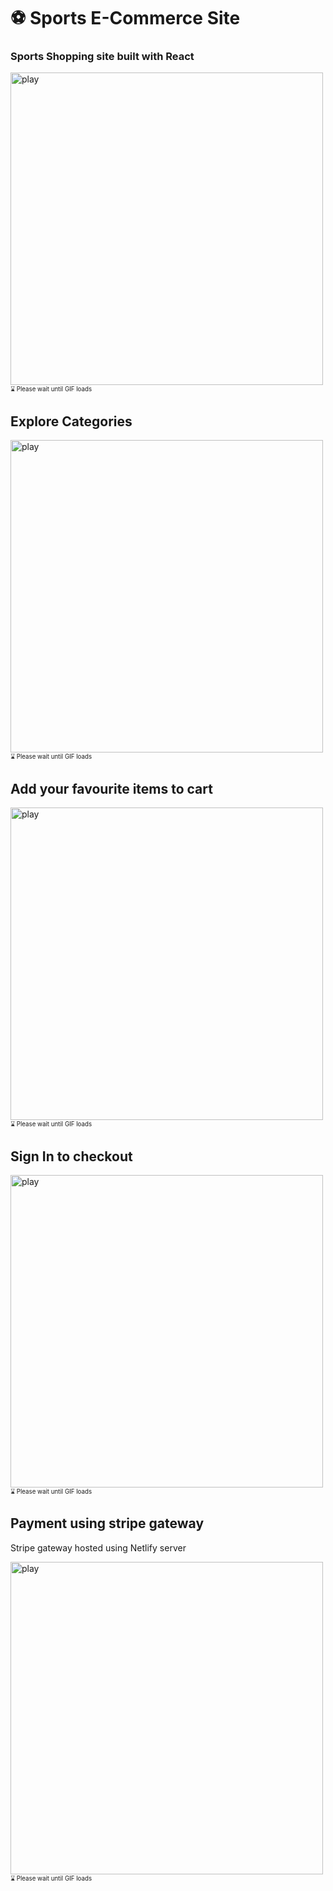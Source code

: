 # __⚽️ Sports E-Commerce Site__

### Sports Shopping site built with React

<img src="https://github.com/trial-pyth/React-Typescript-Firebase-Ecommerce/blob/main/gif/home.gif?raw=true" alt="play" width=500 /><sub><sup>⌛ Please wait until GIF loads</sup></sub>

## Explore Categories

<img src="https://github.com/trial-pyth/React-Typescript-Firebase-Ecommerce/blob/main/gif/categories.gif?raw=true" alt="play" width=500 /><sub><sup>⌛ Please wait until GIF loads</sup></sub>

## Add your favourite items to cart

<img src="https://github.com/trial-pyth/React-Typescript-Firebase-Ecommerce/blob/main/gif/add_to_cart.gif?raw=true" alt="play" width=500 /><sub><sup>⌛ Please wait until GIF loads</sup></sub>

## Sign In to checkout

<img src="https://github.com/trial-pyth/React-Typescript-Firebase-Ecommerce/blob/main/gif/sign_in.gif?raw=true" alt="play" width=500 /><sub><sup>⌛ Please wait until GIF loads</sup></sub>

## Payment using stripe gateway

Stripe gateway hosted using Netlify server

<img src="https://github.com/trial-pyth/React-Typescript-Firebase-Ecommerce/blob/main/gif/payment.gif?raw=true" alt="play" width=500 /><sub><sup>⌛ Please wait until GIF loads</sup></sub>

